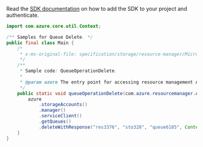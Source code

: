 Read the [SDK documentation](https://github.com/Azure/azure-sdk-for-java/blob/azure-resourcemanager_2.14.0/sdk/resourcemanager/azure-resourcemanager/README.md) on how to add the SDK to your project and authenticate.

```java
import com.azure.core.util.Context;

/** Samples for Queue Delete. */
public final class Main {
    /*
     * x-ms-original-file: specification/storage/resource-manager/Microsoft.Storage/stable/2021-09-01/examples/QueueOperationDelete.json
     */
    /**
     * Sample code: QueueOperationDelete.
     *
     * @param azure The entry point for accessing resource management APIs in Azure.
     */
    public static void queueOperationDelete(com.azure.resourcemanager.AzureResourceManager azure) {
        azure
            .storageAccounts()
            .manager()
            .serviceClient()
            .getQueues()
            .deleteWithResponse("res3376", "sto328", "queue6185", Context.NONE);
    }
}
```
